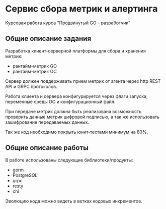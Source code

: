 # Сервис сбора метрик и алертинга

Курсовая работа курса "Продвинутый GO - разработчик"

## Общие описание задания

Разработка клиент-серверной платформы для сбора и хранения метрик:

* рантайм-метрик GO
* рантайм-метрик ОС

Сервер должен поддерживать прием метрик от агента через http REST API и GRPC протоколов.

Работа клиента и сервера конфигурируется через флаги запуска, переменные среды ОС и конфигурационный файл.

При передаче метрик должна быть реализована возможность проверить данные метрик цифровой подписью, а так же использовать зашифрование передаваемых данных.

Так же код необходимо покрыть юнит-тестами минимум на 80%.

## Общие описание работы

В работе использованы следующие библиотеки/продукты:

* gorm
* PostgreSQL
* grpc
* resty
* chi

Эволюцию кода можно видеть в ветках кодовых инкрементов.